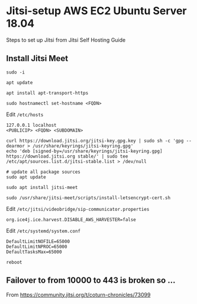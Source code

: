 # Jitsi-setup AWS EC2 Ubuntu Server 18.04 
Steps to set up Jitsi from Jitsi Self Hosting Guide

## Install Jitsi Meet

```
sudo -i
```

```
apt update
```

```
apt install apt-transport-https
```

```
sudo hostnamectl set-hostname <FQDN>
```
  
Edit `/etc/hosts`
```
127.0.0.1 localhost
<PUBLICIP> <FQDN> <SUBDOMAIN>
```

```
curl https://download.jitsi.org/jitsi-key.gpg.key | sudo sh -c 'gpg --dearmor > /usr/share/keyrings/jitsi-keyring.gpg'
echo 'deb [signed-by=/usr/share/keyrings/jitsi-keyring.gpg] https://download.jitsi.org stable/' | sudo tee /etc/apt/sources.list.d/jitsi-stable.list > /dev/null

# update all package sources
sudo apt update
```

```
sudo apt install jitsi-meet
```

```
sudo /usr/share/jitsi-meet/scripts/install-letsencrypt-cert.sh
```

Edit `/etc/jitsi/videobridge/sip-communicator.properties`
```
org.ice4j.ice.harvest.DISABLE_AWS_HARVESTER=false
```

Edit `/etc/systemd/system.conf`
```
DefaultLimitNOFILE=65000
DefaultLimitNPROC=65000
DefaultTasksMax=65000
```

```
reboot
```

## Failover to from 10000 to 443 is broken so ...
From https://community.jitsi.org/t/coturn-chronicles/73099
